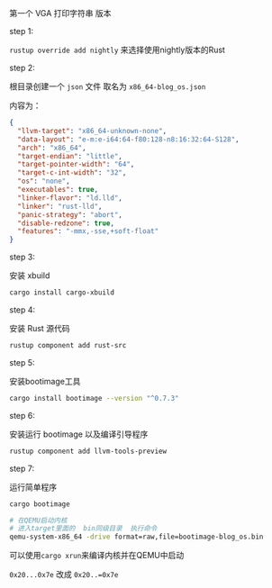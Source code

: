 
第一个 VGA 打印字符串 版本


step 1:

`rustup override add nightly` 来选择使用nightly版本的Rust



step 2:

根目录创建一个 `json` 文件 取名为 `x86_64-blog_os.json`

内容为：

```json
{
  "llvm-target": "x86_64-unknown-none",
  "data-layout": "e-m:e-i64:64-f80:128-n8:16:32:64-S128",
  "arch": "x86_64",
  "target-endian": "little",
  "target-pointer-width": "64",
  "target-c-int-width": "32",
  "os": "none",
  "executables": true,
  "linker-flavor": "ld.lld",
  "linker": "rust-lld",
  "panic-strategy": "abort",
  "disable-redzone": true,
  "features": "-mmx,-sse,+soft-float"
}
```



step 3:

安装 xbuild  

```bash
cargo install cargo-xbuild
```



step 4: 

安装 Rust 源代码

```bash
rustup component add rust-src
```



step 5:

安装bootimage工具

```bash
cargo install bootimage --version "^0.7.3"
```



step 6:

安装运行 bootimage 以及编译引导程序

```bash
rustup component add llvm-tools-preview
```



step 7:

运行简单程序

```bash
cargo bootimage

# 在QEMU启动内核
# 进入target里面的  bin同级目录  执行命令
qemu-system-x86_64 -drive format=raw,file=bootimage-blog_os.bin
```





可以使用`cargo xrun`来编译内核并在QEMU中启动





`0x20...0x7e`  改成   `0x20..=0x7e`
